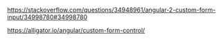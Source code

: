 https://stackoverflow.com/questions/34948961/angular-2-custom-form-input/34998780#34998780


https://alligator.io/angular/custom-form-control/